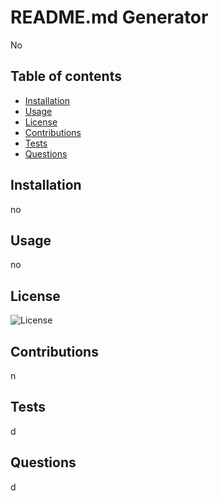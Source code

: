
# README.md Generator
No

## Table of contents

* [Installation](#installation)
* [Usage](#usage)
* [License](#license)
* [Contributions](#contributions)
* [Tests](#tests)
* [Questions](#Questions)

## Installation
  no

## Usage
no

## License
![License](https://img.shields.io/badge/license-None-blue)

## Contributions
n

## Tests
d

## Questions
d
